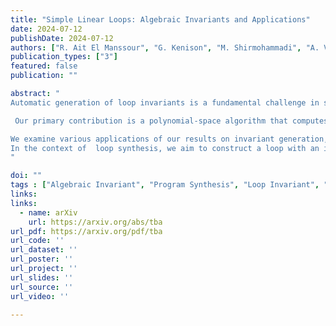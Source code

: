 ```yaml
---
title: "Simple Linear Loops: Algebraic Invariants and Applications"
date: 2024-07-12
publishDate: 2024-07-12
authors: ["R. Ait El Manssour", "G. Kenison", "M. Shirmohammadi", "A. Varonka"]
publication_types: ["3"]
featured: false
publication: ""

abstract: "
Automatic generation of loop invariants is a fundamental challenge in software verification. While this task is undecidable in general, it is decidable for certain restricted classes of programs. This work focuses on invariant generation for (branching-free) loops with a single linear update.

 Our primary contribution is a polynomial-space algorithm that computes the strongest algebraic invariant for simple linear loops, generating all polynomial equations that hold among program variables across all reachable states. The key to achieving our complexity bounds lies in mitigating the blowup associated with variable elimination and Gröbner basis computation, as seen in prior works. Our procedure runs in polynomial time when the  number of program variables is fixed. 

We examine various applications of our results on invariant generation, focusing on invariant verification and loop synthesis. The invariant verification problem investigates whether a polynomial ideal defining  an algebraic set  serves as an invariant for a given linear loop. We show that this problem is coNP-complete and lies in PSPACE when the input ideal is given in dense or sparse representations, respectively.
In the context of  loop synthesis, we aim to construct a loop with an infinite set of reachable states that upholds a specified algebraic property as an invariant. The strong synthesis variant of this problem requires the construction of loops for which the given property is the strongest invariant. In terms of hardness, synthesising loops over integers (or rationals) is as hard as Hilbert's Tenth problem (or its analogue over the rationals). When loop constants are constrained to bit-bounded rational numbers, we demonstrate that loop synthesis and its strong variant are both  decidable in PSPACE, and in NP when  the  number of program variables is fixed. 
"

doi: ""
tags : ["Algebraic Invariant", "Program Synthesis", "Loop Invariant", "Zariski Closure", "Polynomial Space", "Algebraic Reasoning"]
links:
links:
  - name: arXiv
    url: https://arxiv.org/abs/tba
url_pdf: https://arxiv.org/pdf/tba
url_code: ''
url_dataset: ''
url_poster: ''
url_project: ''
url_slides: ''
url_source: ''
url_video: ''

---
```




